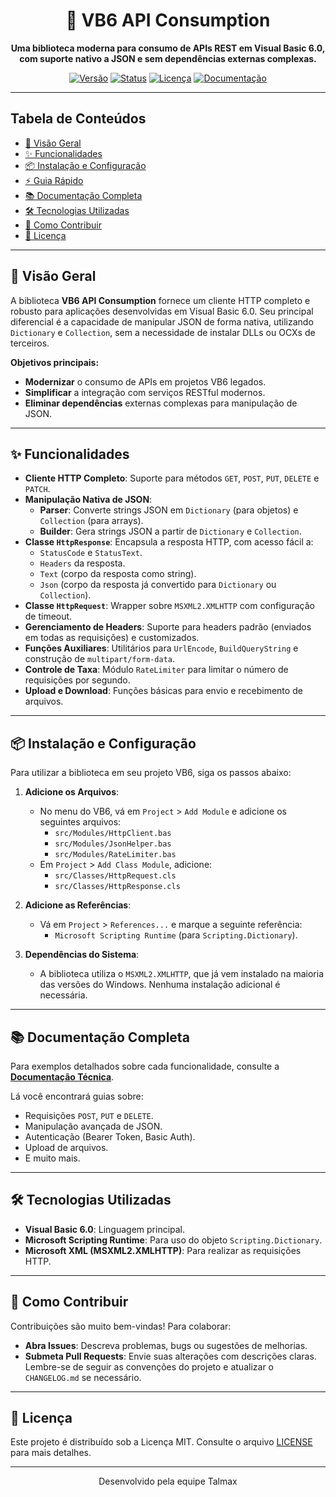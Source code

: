 <div id="top">

<div align="center">

# 🎯 VB6 API Consumption

**Uma biblioteca moderna para consumo de APIs REST em Visual Basic 6.0, com suporte nativo a JSON e sem dependências externas complexas.**

[![Versão](https://img.shields.io/badge/version-1.0.3-blue?style=flat-square)](CHANGELOG.md)
[![Status](https://img.shields.io/badge/status-Estável-green?style=flat-square)](#)
[![Licença](https://img.shields.io/badge/license-MIT-green?style=flat-square)](LICENSE)
[![Documentação](https://img.shields.io/badge/docs-disponível-blueviolet?style=flat-square)](docs/README.md)

</div>

---

## Tabela de Conteúdos

- [🚀 Visão Geral](#-visão-geral)
- [✨ Funcionalidades](#-funcionalidades)
- [📦 Instalação e Configuração](#-instalação-e-configuração)
- [⚡ Guia Rápido](#-guia-rápido)
- [📚 Documentação Completa](#-documentação-completa)
- [🛠️ Tecnologias Utilizadas](#️-tecnologias-utilizadas)
- [🤝 Como Contribuir](#-como-contribuir)
- [📜 Licença](#-licença)

---

## 🚀 Visão Geral

A biblioteca **VB6 API Consumption** fornece um cliente HTTP completo e robusto para aplicações desenvolvidas em Visual Basic 6.0. Seu principal diferencial é a capacidade de manipular JSON de forma nativa, utilizando `Dictionary` e `Collection`, sem a necessidade de instalar DLLs ou OCXs de terceiros.

**Objetivos principais:**

- **Modernizar** o consumo de APIs em projetos VB6 legados.
- **Simplificar** a integração com serviços RESTful modernos.
- **Eliminar dependências** externas complexas para manipulação de JSON.

---

## ✨ Funcionalidades

- **Cliente HTTP Completo**: Suporte para métodos `GET`, `POST`, `PUT`, `DELETE` e `PATCH`.
- **Manipulação Nativa de JSON**:
  - **Parser**: Converte strings JSON em `Dictionary` (para objetos) e `Collection` (para arrays).
  - **Builder**: Gera strings JSON a partir de `Dictionary` e `Collection`.
- **Classe `HttpResponse`**: Encapsula a resposta HTTP, com acesso fácil a:
  - `StatusCode` e `StatusText`.
  - `Headers` da resposta.
  - `Text` (corpo da resposta como string).
  - `Json` (corpo da resposta já convertido para `Dictionary` ou `Collection`).
- **Classe `HttpRequest`**: Wrapper sobre `MSXML2.XMLHTTP` com configuração de timeout.
- **Gerenciamento de Headers**: Suporte para headers padrão (enviados em todas as requisições) e customizados.
- **Funções Auxiliares**: Utilitários para `UrlEncode`, `BuildQueryString` e construção de `multipart/form-data`.
- **Controle de Taxa**: Módulo `RateLimiter` para limitar o número de requisições por segundo.
- **Upload e Download**: Funções básicas para envio e recebimento de arquivos.

---

## 📦 Instalação e Configuração

Para utilizar a biblioteca em seu projeto VB6, siga os passos abaixo:

1. **Adicione os Arquivos**:
    - No menu do VB6, vá em `Project` > `Add Module` e adicione os seguintes arquivos:
      - `src/Modules/HttpClient.bas`
      - `src/Modules/JsonHelper.bas`
      - `src/Modules/RateLimiter.bas`
    - Em `Project` > `Add Class Module`, adicione:
      - `src/Classes/HttpRequest.cls`
      - `src/Classes/HttpResponse.cls`

2. **Adicione as Referências**:
    - Vá em `Project` > `References...` e marque a seguinte referência:
      - `Microsoft Scripting Runtime` (para `Scripting.Dictionary`).

3. **Dependências do Sistema**:
    - A biblioteca utiliza o `MSXML2.XMLHTTP`, que já vem instalado na maioria das versões do Windows. Nenhuma instalação adicional é necessária.

---

## 📚 Documentação Completa

Para exemplos detalhados sobre cada funcionalidade, consulte a **[Documentação Técnica](docs/README.md)**.

Lá você encontrará guias sobre:

- Requisições `POST`, `PUT` e `DELETE`.
- Manipulação avançada de JSON.
- Autenticação (Bearer Token, Basic Auth).
- Upload de arquivos.
- E muito mais.

---

## 🛠️ Tecnologias Utilizadas

- **Visual Basic 6.0**: Linguagem principal.
- **Microsoft Scripting Runtime**: Para uso do objeto `Scripting.Dictionary`.
- **Microsoft XML (MSXML2.XMLHTTP)**: Para realizar as requisições HTTP.

---

## 🤝 Como Contribuir

Contribuições são muito bem-vindas! Para colaborar:

- **Abra Issues**: Descreva problemas, bugs ou sugestões de melhorias.
- **Submeta Pull Requests**: Envie suas alterações com descrições claras. Lembre-se de seguir as convenções do projeto e atualizar o `CHANGELOG.md` se necessário.

---

## 📜 Licença

Este projeto é distribuído sob a Licença MIT. Consulte o arquivo [LICENSE](LICENSE) para mais detalhes.

---

<div align="center">

Desenvolvido pela equipe Talmax

</div>

</div>
